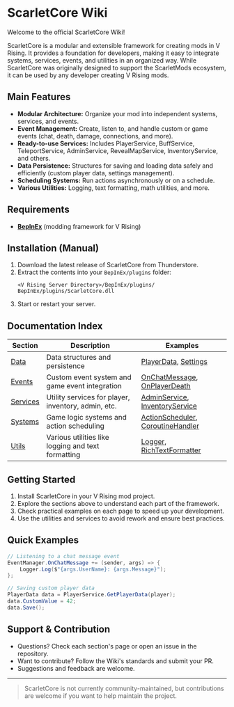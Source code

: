 # ScarletCore Wiki

Welcome to the official ScarletCore Wiki!

ScarletCore is a modular and extensible framework for creating mods in V Rising. It provides a foundation for developers, making it easy to integrate systems, services, events, and utilities in an organized way. While ScarletCore was originally designed to support the ScarletMods ecosystem, it can be used by any developer creating V Rising mods.

## Main Features

- **Modular Architecture:** Organize your mod into independent systems, services, and events.
- **Event Management:** Create, listen to, and handle custom or game events (chat, death, damage, connections, and more).
- **Ready-to-use Services:** Includes PlayerService, BuffService, TeleportService, AdminService, RevealMapService, InventoryService, and others.
- **Data Persistence:** Structures for saving and loading data safely and efficiently (custom player data, settings management).
- **Scheduling Systems:** Run actions asynchronously or on a schedule.
- **Various Utilities:** Logging, text formatting, math utilities, and more.

## Requirements

- **[BepInEx](https://wiki.vrisingmods.com/user/bepinex_install.html)** (modding framework for V Rising)

## Installation (Manual)

1. Download the latest release of ScarletCore from Thunderstore.
2. Extract the contents into your `BepInEx/plugins` folder:
   ```
   <V Rising Server Directory>/BepInEx/plugins/
   BepInEx/plugins/ScarletCore.dll
   ```
3. Start or restart your server.

## Documentation Index

| Section   | Description | Examples |
|-----------|-------------|----------|
| [Data](Wiki/Data/Database.md)      | Data structures and persistence | [PlayerData](Wiki/Data/PlayerData.md), [Settings](Wiki/Data/Settings.md) |
| [Events](Wiki/Events/EventManager.md)    | Custom event system and game event integration | [OnChatMessage](Wiki/Events/OnChatMessage.md), [OnPlayerDeath](Wiki/Events/OnPlayerDeath.md) |
| [Services](Wiki/Services/PlayerService.md)  | Utility services for player, inventory, admin, etc. | [AdminService](Wiki/Services/AdminService.md), [InventoryService](Wiki/Services/InventoryService.md) |
| [Systems](Wiki/Systems/GameSystems.md)   | Game logic systems and action scheduling | [ActionScheduler](Wiki/Systems/ActionScheduler.md), [CoroutineHandler](Wiki/Systems/CoroutineHandler.md) |
| [Utils](Wiki/Utils/Logger.md)      | Various utilities like logging and text formatting | [Logger](Wiki/Utils/Logger.md), [RichTextFormatter](Wiki/Utils/RichTextFormatter.md) |

## Getting Started

1. Install ScarletCore in your V Rising mod project.
2. Explore the sections above to understand each part of the framework.
3. Check practical examples on each page to speed up your development.
4. Use the utilities and services to avoid rework and ensure best practices.

## Quick Examples

```csharp
// Listening to a chat message event
EventManager.OnChatMessage += (sender, args) => {
    Logger.Log($"{args.UserName}: {args.Message}");
};

// Saving custom player data
PlayerData data = PlayerService.GetPlayerData(player);
data.CustomValue = 42;
data.Save();
```

## Support & Contribution

- Questions? Check each section's page or open an issue in the repository.
- Want to contribute? Follow the Wiki's standards and submit your PR.
- Suggestions and feedback are welcome.

---

> ScarletCore is not currently community-maintained, but contributions are welcome if you want to help maintain the project.
